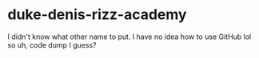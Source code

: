 # duke-denis-rizz-academy
I didn't know what other name to put. I have no idea how to use GitHub lol so uh, code dump I guess?
